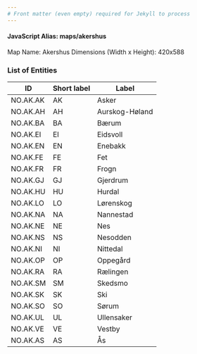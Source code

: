 ```yaml
---
# Front matter (even empty) required for Jekyll to process
---
```


#### JavaScript Alias: maps/akershus

Map Name: Akershus
Dimensions (Width x Height): 420x588





### List of Entities

ID| Short label | Label
---|---|---|
NO.AK.AK|AK|Asker
NO.AK.AH|AH|Aurskog-Høland
NO.AK.BA|BA|Bærum
NO.AK.EI|EI|Eidsvoll
NO.AK.EN|EN|Enebakk
NO.AK.FE|FE|Fet
NO.AK.FR|FR|Frogn
NO.AK.GJ|GJ|Gjerdrum
NO.AK.HU|HU|Hurdal
NO.AK.LO|LO|Lørenskog
NO.AK.NA|NA|Nannestad
NO.AK.NE|NE|Nes
NO.AK.NS|NS|Nesodden
NO.AK.NI|NI|Nittedal
NO.AK.OP|OP|Oppegård
NO.AK.RA|RA|Rælingen
NO.AK.SM|SM|Skedsmo
NO.AK.SK|SK|Ski
NO.AK.SO|SO|Sørum
NO.AK.UL|UL|Ullensaker
NO.AK.VE|VE|Vestby
NO.AK.AS|AS|Ås

